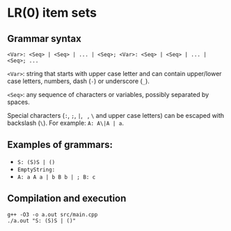 # LR(0) item sets

## Grammar syntax

`<Var>: <Seq> | <Seq> | ... | <Seq>; <Var>: <Seq> | <Seq> | ... | <Seq>; ...`

`<Var>`: string that starts with upper case letter and can contain upper/lower case letters, numbers, dash (`-`) or underscore (`_`).

`<Seq>`: any sequence of characters or variables, possibly separated by spaces.

Special characters (`:`, `;`, `|`, ` `, `\` and upper case letters) can be escaped with backslash (`\`). For example: `A: A\|A | a`.

## Examples of grammars:

* `S: (S)S | ()`
* `EmptyString: `
* `A: a A a | b B b | ; B: c`

## Compilation and execution

```
g++ -O3 -o a.out src/main.cpp
./a.out "S: (S)S | ()"
```
